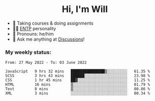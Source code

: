 <h1 align="center">Hi, I'm Will</h1>


-   :seedling: Taking courses & doing assignments
-   :man_scientist: [ENTP](https://www.16personalities.com/entp-personality) personality
-   :man: Pronouns: he/him
-   :thought_balloon: Ask me anything at [Discussions](https://github.com/willjoje/willjoje/discussions/new)!

### My weekly status:
<!--START_SECTION:waka-->

```text
From: 27 May 2022 - To: 03 June 2022

JavaScript   9 hrs 32 mins   ███████████████▒░░░░░░░░░   61.35 %
SCSS         3 hrs 43 mins   ██████░░░░░░░░░░░░░░░░░░░   23.98 %
CSS          1 hr 45 mins    ██▓░░░░░░░░░░░░░░░░░░░░░░   11.25 %
HTML         16 mins         ▒░░░░░░░░░░░░░░░░░░░░░░░░   01.79 %
Text         8 mins          ▒░░░░░░░░░░░░░░░░░░░░░░░░   00.86 %
XML          3 mins          ░░░░░░░░░░░░░░░░░░░░░░░░░   00.34 %
```

<!--END_SECTION:waka-->
